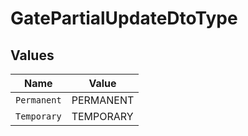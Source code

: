 # GatePartialUpdateDtoType


## Values

| Name        | Value       |
| ----------- | ----------- |
| `Permanent` | PERMANENT   |
| `Temporary` | TEMPORARY   |